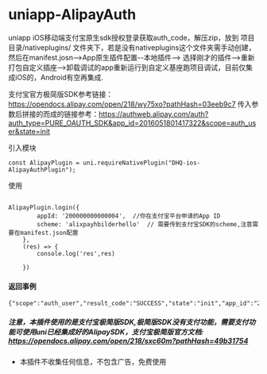 # uniapp-AlipayAuth
uniapp iOS移动端支付宝原生sdk授权登录获取auth_code，解压zip，放到  项目目录/nativeplugins/  文件夹下，若是没有nativeplugins这个文件夹需手动创建，然后在manifest.josn-->App原生插件配置--本地插件--> 选择刚才的插件-->重新打包自定义插座-->卸载调试的app重新运行到自定义基座跑项目调试，目前仅集成iOS的，Android有空再集成.

支付宝官方极简版SDK参考链接：https://opendocs.alipay.com/open/218/wy75xo?pathHash=03eeb9c7
传入参数后拼接的而成的链接参考：https://authweb.alipay.com/auth?auth_type=PURE_OAUTH_SDK&app_id=2016051801417322&scope=auth_user&state=init


引入模块
```
const AlipayPlugin = uni.requireNativePlugin("DHQ-ios-AlipayAuthPlugin");

```

使用
```
    
AlipayPlugin.login({
		appId: '200000000000004',  //你在支付宝平台申请的App ID
		scheme: 'alixpayhbilderhello'  // 需要传到支付宝SDK的scheme,注意需要在manifest.json配置
	},
	(res) => {
		console.log('res',res)
						
	})

```
#### 返回事例

```
{"scope":"auth_user","result_code":"SUCCESS","state":"init","app_id":"2xxxxxxxxxxxx4","auth_code":"xxxxxxxxxxxxxxxxxxx"}

```



##### 注意，本插件使用的是支付宝极简版SDK,极简版SDK没有支付功能，需要支付功能可使用uni已经集成好的AlipaySDK，支付宝极简版官方文档: https://opendocs.alipay.com/open/218/sxc60m?pathHash=49b31754

* 本插件不收集任何信息，不包含广告，免费使用
